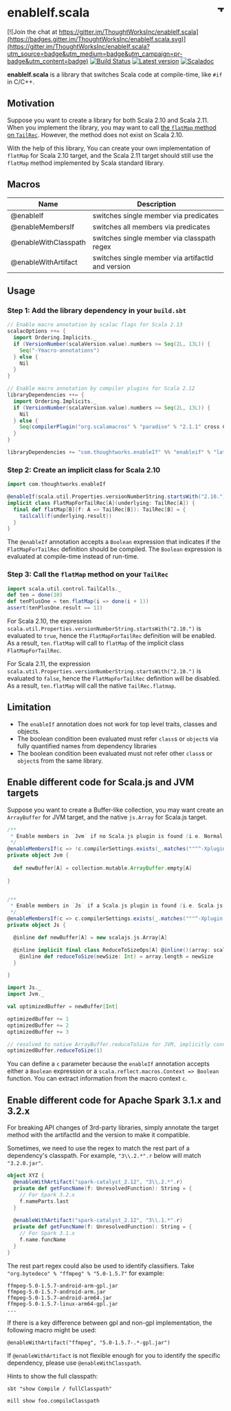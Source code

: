 # enableIf.scala <a href="http://thoughtworks.com/"><img align="right" src="https://www.thoughtworks.com/imgs/tw-logo.png" title="ThoughtWorks" height="15"/></a>

[![Join the chat at https://gitter.im/ThoughtWorksInc/enableIf.scala](https://badges.gitter.im/ThoughtWorksInc/enableIf.scala.svg)](https://gitter.im/ThoughtWorksInc/enableIf.scala?utm_source=badge&utm_medium=badge&utm_campaign=pr-badge&utm_content=badge)
[![Build Status](https://travis-ci.org/ThoughtWorksInc/enableIf.scala.svg)](https://travis-ci.org/ThoughtWorksInc/enableIf.scala)
[![Latest version](https://index.scala-lang.org/thoughtworksinc/enableif.scala/enableif/latest.svg)](https://index.scala-lang.org/thoughtworksinc/enableif.scala)
[![Scaladoc](https://javadoc.io/badge/com.thoughtworks.enableIf/enableif_2.12.svg?label=scaladoc)](https://javadoc.io/page/com.thoughtworks.enableIf/enableif_2.12/latest/com/thoughtworks/index.html)

**enableIf.scala** is a library that switches Scala code at compile-time, like `#if` in C/C++.

## Motivation

Suppose you want to create a library for both Scala 2.10 and Scala 2.11. When you implement the library, you may want to call [the `flatMap` method on `TailRec`](http://www.scala-lang.org/api/current/scala/util/control/TailCalls$$TailRec.html). However, the method does not exist on Scala 2.10.

With the help of this library, You can create your own implementation of `flatMap` for Scala 2.10 target, and the Scala 2.11 target should still use the `flatMap` method implemented by Scala standard library.

## Macros
| Name | Description |
|------|-------------|
| @enableIf | switches single member via predicates |
| @enableMembersIf | switches all members via predicates |
| @enableWithClasspath | switches single member via classpath regex |
| @enableWithArtifact | switches single member via artifactId and version |

## Usage

### Step 1: Add the library dependency in your `build.sbt`

``` sbt
// Enable macro annotation by scalac flags for Scala 2.13
scalacOptions ++= {
  import Ordering.Implicits._
  if (VersionNumber(scalaVersion.value).numbers >= Seq(2L, 13L)) {
    Seq("-Ymacro-annotations")
  } else {
    Nil
  }
}

// Enable macro annotation by compiler plugins for Scala 2.12
libraryDependencies ++= {
  import Ordering.Implicits._
  if (VersionNumber(scalaVersion.value).numbers >= Seq(2L, 13L)) {
    Nil
  } else {
    Seq(compilerPlugin("org.scalamacros" % "paradise" % "2.1.1" cross CrossVersion.full))
  }
}

libraryDependencies += "com.thoughtworks.enableIf" %% "enableif" % "latest.release"
```

### Step 2: Create an implicit class for Scala 2.10

``` scala
import com.thoughtworks.enableIf

@enableIf(scala.util.Properties.versionNumberString.startsWith("2.10."))
implicit class FlatMapForTailRec[A](underlying: TailRec[A]) {
  final def flatMap[B](f: A => TailRec[B]): TailRec[B] = {
    tailcall(f(underlying.result))
  }
}
```

The `@enableIf` annotation accepts a `Boolean` expression that indicates if the `FlatMapForTailRec` definition should be compiled. The `Boolean` expression is evaluated at compile-time instead of run-time.

### Step 3: Call the `flatMap` method on your `TailRec`

``` scala
import scala.util.control.TailCalls._
def ten = done(10)
def tenPlusOne = ten.flatMap(i => done(i + 1))
assert(tenPlusOne.result == 11)
```

For Scala 2.10, the expression `scala.util.Properties.versionNumberString.startsWith("2.10.")` is evaluated to `true`, hence the `FlatMapForTailRec` definition will be enabled. As a result, `ten.flatMap` will call to `flatMap` of the implicit class `FlatMapForTailRec`.

For Scala 2.11, the expression `scala.util.Properties.versionNumberString.startsWith("2.10.")` is evaluated to `false`, hence the `FlatMapForTailRec` definition will be disabled. As a result, `ten.flatMap` will call the native `TailRec.flatmap`.

## Limitation

 * The `enableIf` annotation does not work for top level traits, classes and objects.
 * The boolean condition been evaluated must refer `class`s or `object`s via fully quantified names from dependency libraries
 * The boolean condition been evaluated must not refer other `class`s or `object`s from the same library.

## Enable different code for Scala.js and JVM targets

Suppose you want to create a Buffer-like collection, you may want create an `ArrayBuffer` for JVM target, and the native `js.Array` for Scala.js target.

``` scala
/**
 * Enable members in `Jvm` if no Scala.js plugin is found (i.e. Normal JVM target)
 */
@enableMembersIf(c => !c.compilerSettings.exists(_.matches("""^-Xplugin:.*scalajs-compiler_[0-9\.\-]*\.jar$""")))
private object Jvm {
  
  def newBuffer[A] = collection.mutable.ArrayBuffer.empty[A]
  
}


/**
 * Enable members in `Js` if a Scala.js plugin is found (i.e. Scala.js target)
 */
@enableMembersIf(c => c.compilerSettings.exists(_.matches("""^-Xplugin:.*scalajs-compiler_[0-9\.\-]*\.jar$""")))
private object Js {

  @inline def newBuffer[A] = new scalajs.js.Array[A]

  @inline implicit final class ReduceToSizeOps[A] @inline()(array: scalajs.js.Array[A]) {
    @inline def reduceToSize(newSize: Int) = array.length = newSize
  }

}

import Js._
import Jvm._

val optimizedBuffer = newBuffer[Int]

optimizedBuffer += 1
optimizedBuffer += 2
optimizedBuffer += 3

// resolved to native ArrayBuffer.reduceToSize for JVM, implicitly converted to ReduceToSizeOps for Scala.js
optimizedBuffer.reduceToSize(1)
```

You can define a `c` parameter because the `enableIf` annotation accepts either a `Boolean` expression or a `scala.reflect.macros.Context => Boolean` function. You can extract information from the macro context `c`.

## Enable different code for Apache Spark 3.1.x and 3.2.x
For breaking API changes of 3rd-party libraries, simply annotate the target method with the artifactId and the version to make it compatible.

Sometimes, we need to use the regex to match the rest part of a dependency's classpath. For example, `"3\\.2.*".r` below will match `"3.2.0.jar"`.
``` scala
object XYZ {
  @enableWithArtifact("spark-catalyst_2.12", "3\\.2.*".r)
  private def getFuncName(f: UnresolvedFunction): String = {
    // For Spark 3.2.x
    f.nameParts.last
  }
  
  @enableWithArtifact("spark-catalyst_2.12", "3\\.1.*".r)
  private def getFuncName(f: UnresolvedFunction): String = {
    // For Spark 3.1.x
    f.name.funcName
  }
}
```

The rest part regex could also be used to identify classifiers. Take `"org.bytedeco" % "ffmpeg" % "5.0-1.5.7"` for example:

```
ffmpeg-5.0-1.5.7-android-arm-gpl.jar
ffmpeg-5.0-1.5.7-android-arm.jar
ffmpeg-5.0-1.5.7-android-arm64.jar
ffmpeg-5.0-1.5.7-linux-arm64-gpl.jar
...
```

If there is a key difference between gpl and non-gpl implementation, the following macro might be used:
```
@enableWithArtifact("ffmpeg", "5.0-1.5.7-.*-gpl.jar")
```

If `@enableWithArtifact` is not flexible enough for you to identify the specific dependency, please use `@enableWithClasspath`.

Hints to show the full classpath:
```
sbt "show Compile / fullClasspath"

mill show foo.compileClasspath
```


